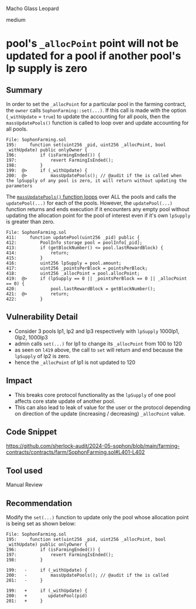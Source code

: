 Macho Glass Leopard

medium

# pool's `_allocPoint` point will not be updated for a pool if another pool's lp supply is zero

## Summary
In order to set the `_allocPoint` for a particular pool in the farming contract, the `owner` calls `SophonFarming::set(...)`. If this call is made with the option (`_withUpdate` = `true`) to update the accounting for all pools, then the `massUpdatePools()` function is called to loop over and update accounting for all pools. 
```solidity
File: SophonFarming.sol
195:     function set(uint256 _pid, uint256 _allocPoint, bool _withUpdate) public onlyOwner {
196:         if (isFarmingEnded()) {
197:             revert FarmingIsEnded();
198:         }
199:  @>     if (_withUpdate) {
200:  @>         massUpdatePools(); // @audit if the is called when the lpSupply of any pool is zero, it will return without updating the parameters

```
The [`massUpdatePools()` function loops](https://github.com/sherlock-audit/2024-05-sophon/blob/main/farming-contracts/contracts/farm/SophonFarming.sol#L401) over ALL the pools and calls the `updatePool(...)` for each of the pools. However, the `updatePool(...)` function returns and ends execution if it encounters any empty pool without updating the allocation point for the pool of interest even if it's own `lpSupply` is greater than zero.
```solidity
File: SophonFarming.sol
411:     function updatePool(uint256 _pid) public {
412:         PoolInfo storage pool = poolInfo[_pid];
413:         if (getBlockNumber() <= pool.lastRewardBlock) {
414:             return;
415:         }
416:         uint256 lpSupply = pool.amount;
417:         uint256 _pointsPerBlock = pointsPerBlock;
418:         uint256 _allocPoint = pool.allocPoint;
419:  @>     if (lpSupply == 0 || _pointsPerBlock == 0 || _allocPoint == 0) {
420:             pool.lastRewardBlock = getBlockNumber();
421:  @>         return;
422:         }

```

## Vulnerability Detail

- Consider 3 pools lp1, lp2 and lp3 respectively with `lpSupply` 1000lp1, 0lp2, 1000lp3
- admin calls `set(...)` for lp1 to change its `_allocPoint` from 100 to 120
- as seen on `l419` above, the call to `set` will return and end  because the `lpSupply` of lp2 is zero.
- hence the `_allocPoint` of lp1 is not updated to 120


## Impact
- This breaks core protocol functionality as the `lpSupply` of one pool affects core state update of another pool.
- This can also lead to leak of value for the user or the protocol depending on direction of the update (increasing / decreasing) `_allocPoint` value.

## Code Snippet
https://github.com/sherlock-audit/2024-05-sophon/blob/main/farming-contracts/contracts/farm/SophonFarming.sol#L401-L402

## Tool used

Manual Review


## Recommendation
Modify the `set(...)` function to update only the pool whose allocation point is being set as shown below:

```solidity
File: SophonFarming.sol
195:     function set(uint256 _pid, uint256 _allocPoint, bool _withUpdate) public onlyOwner {
196:         if (isFarmingEnded()) {
197:             revert FarmingIsEnded();
198:         } 

199:   -     if (_withUpdate) {
200:   -         massUpdatePools(); // @audit if the is called
201:   -     }

199:   +     if (_withUpdate) {
200:   +        updatePool(pid)
201:   +     }

```